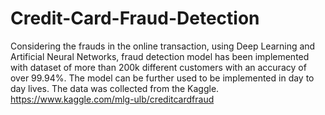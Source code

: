 # Credit-Card-Fraud-Detection
Considering the frauds in the online transaction, using Deep Learning and Artificial Neural Networks, fraud detection model has been implemented with dataset of more than 200k different customers with an accuracy of over 99.94%. The model can be further used to be implemented in day to day lives.
The data was collected from the Kaggle. https://www.kaggle.com/mlg-ulb/creditcardfraud
